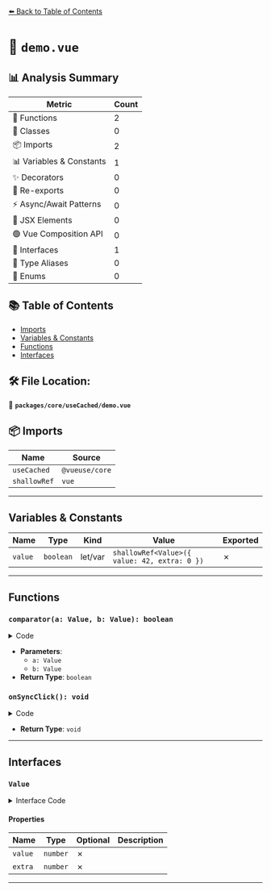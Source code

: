 [⬅️ Back to Table of Contents](../../../index.md)

# 📄 `demo.vue`

## 📊 Analysis Summary

| Metric | Count |
|--------|-------|
| 🔧 Functions | 2 |
| 🧱 Classes | 0 |
| 📦 Imports | 2 |
| 📊 Variables & Constants | 1 |
| ✨ Decorators | 0 |
| 🔄 Re-exports | 0 |
| ⚡ Async/Await Patterns | 0 |
| 💠 JSX Elements | 0 |
| 🟢 Vue Composition API | 0 |
| 📐 Interfaces | 1 |
| 📑 Type Aliases | 0 |
| 🎯 Enums | 0 |

## 📚 Table of Contents

- [Imports](#imports)
- [Variables & Constants](#variables-constants)
- [Functions](#functions)
- [Interfaces](#interfaces)

## 🛠️ File Location:
📂 **`packages/core/useCached/demo.vue`**

## 📦 Imports

| Name | Source |
|------|--------|
| `useCached` | `@vueuse/core` |
| `shallowRef` | `vue` |


---

## Variables & Constants

| Name | Type | Kind | Value | Exported |
|------|------|------|-------|----------|
| `value` | `boolean` | let/var | `shallowRef<Value>({ value: 42, extra: 0 })` | ✗ |


---

## Functions

### `comparator(a: Value, b: Value): boolean`

<details><summary>Code</summary>

```ts
function comparator(a: Value, b: Value) {
  return a.value === b.value
}
```
</details>

- **Parameters**:
  - `a: Value`
  - `b: Value`
- **Return Type**: `boolean`
### `onSyncClick(): void`

<details><summary>Code</summary>

```ts
function onSyncClick() {
  value.value = {
    value: inputValue.value,
    extra: inputExtra.value,
  }
}
```
</details>

- **Return Type**: `void`

---

## Interfaces

### `Value`

<details><summary>Interface Code</summary>

```ts
interface Value {
  value: number
  extra: number
}
```
</details>

#### Properties

| Name | Type | Optional | Description |
|------|------|----------|-------------|
| `value` | `number` | ✗ |  |
| `extra` | `number` | ✗ |  |


---